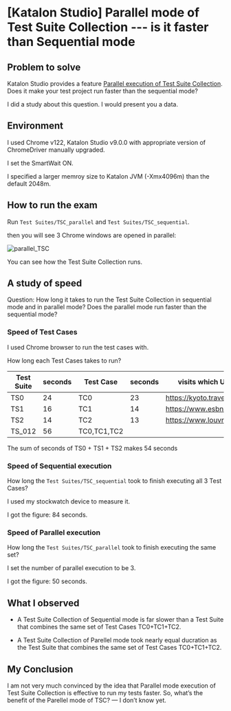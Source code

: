 # [Katalon Studio] Parallel mode of Test Suite Collection --- is it faster than Sequential mode

## Problem to solve

Katalon Studio provides a feature [Parallel execution of Test Suite Collection](https://docs.katalon.com/docs/katalon-studio/execute-tests/execute-test-suite-collections-in-katalon-studio#parallel-mode). Does it make your test project run faster than the sequential mode?

I did a study about this question. I would present you a data.

## Environment

I used Chrome v122, Katalon Studio v9.0.0 with appropriate version of ChromeDriver manually upgraded.

I set the SmartWait ON.

I specified a larger memroy size to Katalon JVM (-Xmx4096m) than the default 2048m.

## How to run the exam

Run `Test Suites/TSC_parallel` and `Test Suites/TSC_sequential`.

then you will see 3 Chrome windows are opened in parallel:

![parallel_TSC](https://kazurayam.github.io/ks_parallel_testsuitecollection_can_hurt/images/parallel_TSC.png)

You can see how the Test Suite Collection runs.

## A study of speed

Question: How long it takes to run the Test Suite Collection in sequential mode and in parallel mode? Does the parallel mode run faster than the sequential mode?

### Speed of Test Cases

I used Chrome browser to run the test cases with.

How long each Test Cases takes to run?

|Test Suite|seconds|Test Case  |seconds| visits which URL?        |
|----------|-------|-----------|-------|--------------------------|
|TS0       | 24    |TC0        | 23    |https://kyoto.travel/en/  |
|TS1       | 16    |TC1        | 14    |https://www.esbnyc.com/   |
|TS2       | 14    |TC2        | 13    |https://www.louvre.fr/en/ |
|TS_012    | 56    |TC0,TC1,TC2|       |                          |

The sum of seconds of TS0 + TS1 + TS2 makes 54 seconds

### Speed of Sequential execution

How long the `Test Suites/TSC_sequential` took to finish executing all 3 Test Cases?

I used my stockwatch device to measure it.

I got the figure: 84 seconds.


### Speed of Parallel execution

How long the `Test Suites/TSC_parallel` took to finish executing the same set?

I set the number of parallel execution to be 3.

I got the figure: 50 seconds.

## What I observed

- A Test Suite Collection of Sequential mode is far slower than a Test Suite that combines the same set of Test Cases TC0+TC1+TC2.

- A Test Suite Collection of Parellel mode took nearly equal ducration as the Test Suite that combines the same set of Test Cases TC0+TC1+TC2.

## My Conclusion

I am not very much convinced by the idea that Parallel mode execution of Test Suite Collection is effective to run my tests faster. So, what’s the benefit of the Parellel mode of TSC? — I don’t know yet.

